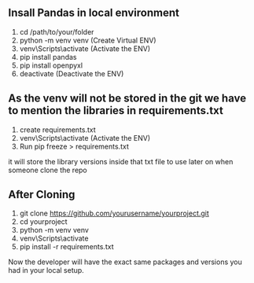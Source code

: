 ## Insall Pandas in local environment
1. cd /path/to/your/folder
2. python -m venv venv (Create Virtual ENV)
3. venv\Scripts\activate (Activate the ENV)
4. pip install pandas
5. pip install openpyxl
6. deactivate (Deactivate the ENV)

## As the venv will not be stored in the git we have to mention the libraries in requirements.txt
1. create requirements.txt
2. venv\Scripts\activate (Activate the ENV)
3. Run pip freeze > requirements.txt 

it will store the library versions inside that txt file to use later on when someone clone the repo

## After Cloning
1. git clone https://github.com/yourusername/yourproject.git
2. cd yourproject
3. python -m venv venv
4. venv\Scripts\activate
5. pip install -r requirements.txt

Now the developer will have the exact same packages and versions you had in your local setup.
